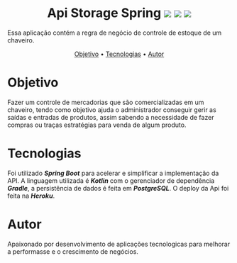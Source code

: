 <h1 align="center">
  Api Storage Spring 
  <img src="https://img.shields.io/static/v1?label=language&message=kotlin&color=orange" />
  <img src="https://img.shields.io/static/v1?label=framework&message=springboot&color=success" />
  <img src="https://img.shields.io/static/v1?label=deploy&message=heroku&color=blueviolet" />
</h1>
<p>Essa aplicação contém a regra de negócio de controle de estoque de um chaveiro.</p>
<p align="center">
 <a href="#objetivo">Objetivo</a> •
 <a href="#tecnologias">Tecnologias</a> • 
 <a href="#autor">Autor</a>
</p>

# Objetivo
<p>
  Fazer um controle de mercadorias que são comercializadas em um chaveiro, tendo como objetivo ajuda o administrador conseguir
  gerir as saídas e entradas de produtos, assim sabendo a necessidade de fazer compras ou traças estratégias para venda de algum
  produto.
</p>

# Tecnologias
<p>
  Foi utilizado <b><i>Spring Boot</i></b> para acelerar e simplificar a implementação da API. A linguagem utilizada é <b><i>Kotlin</i></b> com o gerenciador de dependência <b><i>Gradle</i></b>, 
  a persistência de dados é feita em <b><i>PostgreSQL</i></b>.
  O deploy da Api foi feita na <b><i>Heroku</i></b>.
</p>

# Autor
<p>
  Apaixonado por desenvolvimento de aplicações tecnologicas para melhorar a performasse e o crescimento de negócios.
</p>
